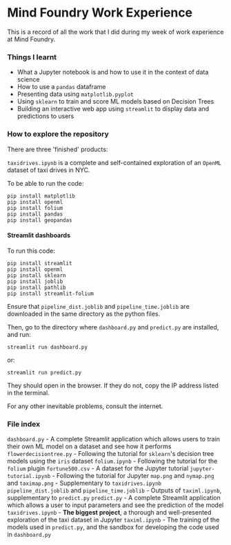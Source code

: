 # Mind Foundry Work Experience

This is a record of all the work that I did during my week of work experience at Mind Foundry.

### Things I learnt

* What a Jupyter notebook is and how to use it in the context of data science
* How to use a `pandas` dataframe
* Presenting data using `matplotlib.pyplot`
* Using `sklearn` to train and score ML models based on Decision Trees
* Building an interactive web app using `streamlit` to display data and predictions to users

### How to explore the repository

There are three 'finished' products:

`taxidrives.ipynb` is a complete and self-contained exploration of an `OpenML` dataset of taxi drives in NYC.

To be able to run the code:

```
pip install matplotlib
pip install openml
pip install folium
pip install pandas
pip install geopandas
```

#### Streamlit dashboards

To run this code:

```
pip install streamlit
pip install openml
pip install sklearn
pip install joblib
pip install pathlib
pip install streamlit-folium
```
Ensure that `pipeline_dist.joblib` and `pipeline_time.joblib` are downloaded in the same directory as the python files.

Then, go to the directory where `dashboard.py` and `predict.py` are installed, and run:

```
streamlit run dashboard.py
```
or:
```
streamlit run predict.py
```
They should open in the browser. If they do not, copy the IP address listed in the terminal.

For any other inevitable problems, consult the internet.

### File index

`dashboard.py` - A complete Streamlit application which allows users to train their own ML model on a dataset and see how it performs
`flowerdecisiontree.py` - Following the tutorial for `sklearn`'s decision tree models using the `iris` dataset
`folium.ipynb` - Following the tutorial for the `folium` plugin
`fortune500.csv` - A dataset for the Jupyter tutorial
`jupyter-tutorial.ipynb` - Following the tutorial for Jupyter
`map.png` and `nymap.png` and `taximap.png` - Supplementary to `taxidrives.ipynb`
`pipeline_dist.joblib` and `pipeline_time.joblib` - Outputs of `taximl.ipynb`, supplementary to `predict.py`
`predict.py` - A complete Streamlit application which allows a user to input parameters and see the prediction of the model
`taxidrives.ipynb` - **The biggest project**, a thorough and well-presented exploration of the taxi dataset in Jupyter
`taximl.ipynb` - The training of the models used in `predict.py`, and the sandbox for developing the code used in `dashboard.py`
